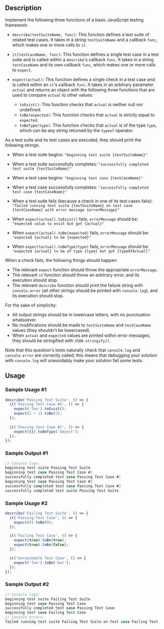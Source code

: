 ## Description

Implement the following three functions of a basic JavaScript testing framework:

- `describe(testSuiteName, func)`: This function defines a test suite of related test cases. It takes in a string `testSuiteName` and a callback `func`, which makes one or more calls to `it`.

- `it(testCaseName, func)`: This function defines a single test case in a test suite and is called within a `describe`'s callback `func`. It takes in a string `testCaseName` and its own callback `func`, which makes one or more calls to `expect`.

- `expect(actual)`: This function defines a single check in a test case and is called within an `it`'s callback `func`. It takes in an arbitrary parameter `actual` and returns an object with the following three functions that are used to compare `actual` to other values:
  - `toExist()`: This function checks that `actual` is neither null nor undefined.
  - `toBe(expected)`: This function checks that `actual` is strictly equal to `expected`.
  - `toBeType(type)`: This function checks that `actual` is of the type `type`, which can be any string returned by the `typeof` operator.

As a test suite and its test cases are executed, they should print the following strings:

- When a test suite begins:
  `"beginning test suite {testSuiteName}"`

- When a test suite successfully completes:
  `"successfully completed test suite {testSuiteName}"`

- When a test case begins:
  `"beginning test case {testCaseName}"`

- When a test case successfully completes:
  `"successfully completed test case {testCaseName}"`

- When a test suite fails (because a check in one of its test cases fails):
  `"failed running test suite {testSuiteName} on test case {testCaseName} with error message {errorMessage}"`

- When `expect(actual).toExist()` fails, `errorMessage` should be:
  `"expected value to exist but got {actual}"`

- When `expect(actual).toBe(expected)` fails, `errorMessage` should be:
  `"expected {actual} to be {expected}"`

- When `expect(actual).toBeType(type)` fails, `errorMessage` should be:
  `"expected {actual} to be of type {type} but got {typeOfActual}"`

When a check fails, the following things should happen:

- The relevant `expect` function should throw the appropriate `errorMessage`.
- The relevant `it` function should throw an arbitrary error, and its execution should stop.
- The relevant `describe` function should print the failure string with `console.error` (all other strings should be printed with `console.log`), and its execution should stop.

For the sake of simplicity:

- All output strings should be in lowercase letters, with no punctuation whatsoever.
- No modifications should be made to `testSuiteName` and `testCaseName` values (they shouldn't be lowercased).
- When `actual` and `expected` values are printed within error messages, they should be stringified with `JSON.stringify()`.

Note that this question's tests naturally check that `console.log` and `console.error` are correctly called; this means that debugging your solution with `console.log` will unavoidably make your solution fail some tests.

## Usage

### Sample Usage #1
```javascript
describe('Passing Test Suite', () => {
  it('Passing Test Case #1', () => {
    expect('foo').toExist();
    expect(1 + 1).toBe(2);
  });
  
  it('Passing Test Case #2', () => {
    expect({}).toBeType('object');
  });
});
```

### Sample Output #1
```javascript
// Console logs:
beginning test suite Passing Test Suite
beginning test case Passing Test Case #1
successfully completed test case Passing Test Case #1
beginning test case Passing Test Case #2
successfully completed test case Passing Test Case #2
successfully completed test suite Passing Test Suite
```

### Sample Usage #2
```javascript
describe('Failing Test Suite', () => {
  it('Passing Test Case', () => {
    expect(0).toBe(0);
  });

  it('Failing Test Case', () => {
    expect(true).toBe(true);
    expect(true).toBe(false);
  });

  it('Unreachable Test Case', () => {
    expect('foo').toBe('bar');
  });
});
```

### Sample Output #2
```javascript
// Console logs:
beginning test suite Failing Test Suite
beginning test case Passing Test Case
successfully completed test case Passing Test Case
beginning test case Failing Test Case
// Console errors:
failed running test suite Failing Test Suite on test case Failing Test Case with error message expect
```